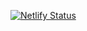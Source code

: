 [![Netlify Status](https://api.netlify.com/api/v1/badges/942c2cd4-3948-464d-b2b1-662a9d00d0bc/deploy-status)](https://app.netlify.com/sites/reactportfoliotemplatechewy/deploys)